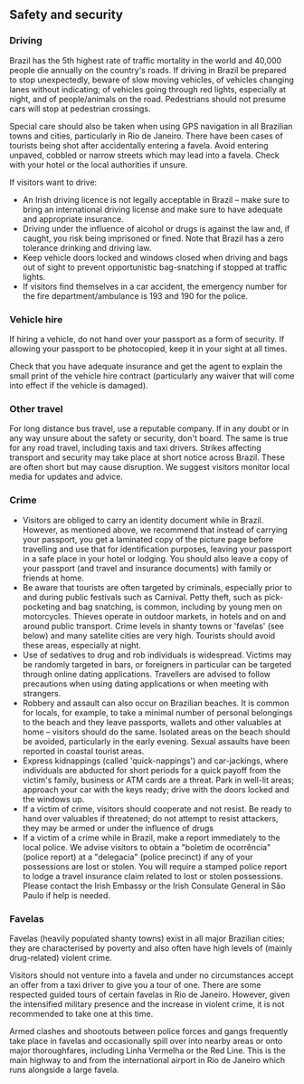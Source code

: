 ## Safety and security

### **Driving**

Brazil has the 5th highest rate of traffic mortality in the world and 40,000 people die annually on the country's roads. If driving in Brazil be prepared to stop unexpectedly, beware of slow moving vehicles, of vehicles changing lanes without indicating; of vehicles going through red lights, especially at night, and of people/animals on the road. Pedestrians should not presume cars will stop at pedestrian crossings.

Special care should also be taken when using GPS navigation in all Brazilian towns and cities, particularly in Rio de Janeiro. There have been cases of tourists being shot after accidentally entering a favela. Avoid entering unpaved, cobbled or narrow streets which may lead into a favela. Check with your hotel or the local authorities if unsure.

If visitors want to drive:

* An Irish driving licence is not legally acceptable in Brazil – make sure to bring an international driving license and make sure to have adequate and appropriate insurance.
* Driving under the influence of alcohol or drugs is against the law and, if caught, you risk being imprisoned or fined. Note that Brazil has a zero tolerance drinking and driving law.
* Keep vehicle doors locked and windows closed when driving and bags out of sight to prevent opportunistic bag-snatching if stopped at traffic lights.
* If visitors find themselves in a car accident, the emergency number for the fire department/ambulance is 193 and 190 for the police.

### **Vehicle hire**

If hiring a vehicle, do not hand over your passport as a form of security. If allowing your passport to be photocopied, keep it in your sight at all times.

Check that you have adequate insurance and get the agent to explain the small print of the vehicle hire contract (particularly any waiver that will come into effect if the vehicle is damaged).

### **Other travel**

For long distance bus travel, use a reputable company. If in any doubt or in any way unsure about the safety or security, don't board. The same is true for any road travel, including taxis and taxi drivers. Strikes affecting transport and security may take place at short notice across Brazil. These are often short but may cause disruption. We suggest visitors monitor local media for updates and advice.

### **Crime**

* Visitors are obliged to carry an identity document while in Brazil. However, as mentioned above, we recommend that instead of carrying your passport, you get a laminated copy of the picture page before travelling and use that for identification purposes, leaving your passport in a safe place in your hotel or lodging. You should also leave a copy of your passport (and travel and insurance documents) with family or friends at home.
* Be aware that tourists are often targeted by criminals, especially prior to and during public festivals such as Carnival. Petty theft, such as pick-pocketing and bag snatching, is common, including by young men on motorcycles. Thieves operate in outdoor markets, in hotels and on and around public transport. Crime levels in shanty towns or 'favelas' (see below) and many satellite cities are very high. Tourists should avoid these areas, especially at night.
* Use of sedatives to drug and rob individuals is widespread. Victims may be randomly targeted in bars, or foreigners in particular can be targeted through online dating applications. Travellers are advised to follow precautions when using dating applications or when meeting with strangers.
* Robbery and assault can also occur on Brazilian beaches. It is common for locals, for example, to take a minimal number of personal belongings to the beach and they leave passports, wallets and other valuables at home – visitors should do the same. Isolated areas on the beach should be avoided, particularly in the early evening. Sexual assaults have been reported in coastal tourist areas.
* Express kidnappings (called 'quick-nappings') and car-jackings, where individuals are abducted for short periods for a quick payoff from the victim's family, business or ATM cards are a threat. Park in well-lit areas; approach your car with the keys ready; drive with the doors locked and the windows up.
* If a victim of crime, visitors should cooperate and not resist. Be ready to hand over valuables if threatened; do not attempt to resist attackers, they may be armed or under the influence of drugs
* If a victim of a crime while in Brazil, make a report immediately to the local police. We advise visitors to obtain a "boletim de ocorrência" (police report) at a "delegacia" (police precinct) if any of your possessions are lost or stolen. You will require a stamped police report to lodge a travel insurance claim related to lost or stolen possessions. Please contact the Irish Embassy or the Irish Consulate General in São Paulo if help is needed.

### **Favelas**

Favelas (heavily populated shanty towns) exist in all major Brazilian cities; they are characterised by poverty and also often have high levels of (mainly drug-related) violent crime.

Visitors should not venture into a favela and under no circumstances accept an offer from a taxi driver to give you a tour of one. There are some respected guided tours of certain favelas in Rio de Janeiro. However, given the intensified military presence and the increase in violent crime, it is not recommended to take one at this time.

Armed clashes and shootouts between police forces and gangs frequently take place in favelas and occasionally spill over into nearby areas or onto major thoroughfares, including Linha Vermelha or the Red Line. This is the main highway to and from the international airport in Rio de Janeiro which runs alongside a large favela.